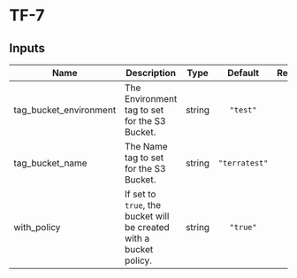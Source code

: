 # TF-7

## Inputs

| Name | Description | Type | Default | Required |
|------|-------------|:----:|:-----:|:-----:|
| tag\_bucket\_environment | The Environment tag to set for the S3 Bucket. | string | `"test"` | no |
| tag\_bucket\_name | The Name tag to set for the S3 Bucket. | string | `"terratest"` | no |
| with\_policy | If set to `true`, the bucket will be created with a bucket policy. | string | `"true"` | no |
